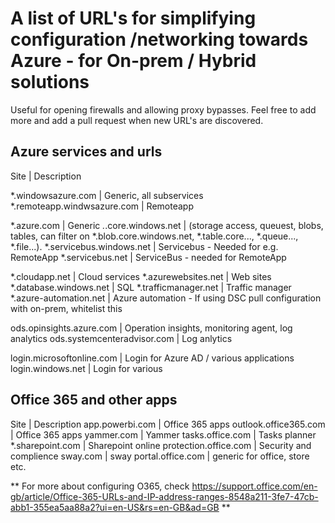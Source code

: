 # A list of URL's for simplifying configuration /networking towards Azure - for On-prem / Hybrid solutions 

Useful for opening firewalls and allowing proxy bypasses. Feel free to add more and add a pull request when new URL's are discovered.

## Azure services and urls

Site    | Description

*.windowsazure.com  |   Generic, all subservices
*.remoteapp.windwsazure.com | Remoteapp

*.azure.com | Generic
*.*.core.windows.net | (storage access, queuest, blobs, tables, can filter on *.blob.core.windows.net, *.table.core..., *.queue..., *.file...).
*.servicebus.windows.net    | Servicebus - Needed for e.g. RemoteApp
*.servicebus.net    | ServiceBus - needed for RemoteApp

*.cloudapp.net  | Cloud services
*.azurewebsites.net | Web sites
*.database.windows.net  | SQL 
*.trafficmanager.net    | Traffic manager
*.azure-automation.net  | Azure automation - If using DSC pull configuration with on-prem, whitelist this

ods.opinsights.azure.com | Operation insights, monitoring agent, log analytics
ods.systemcenteradvisor.com | Log anlytics


login.microsoftonline.com   | Login for Azure AD / various applications
login.windows.net   | Login for various 

## Office 365 and other apps

Site    | Description
app.powerbi.com | Office 365 apps
outlook.office365.com | Office 365 apps
yammer.com  | Yammer
tasks.office.com    | Tasks planner
*.sharepoint.com    | Sharepoint online
protection.office.com   | Security and complience
sway.com    | sway
portal.office.com   | generic for office, store etc.

** For more about configuring O365, check https://support.office.com/en-gb/article/Office-365-URLs-and-IP-address-ranges-8548a211-3fe7-47cb-abb1-355ea5aa88a2?ui=en-US&rs=en-GB&ad=GB **